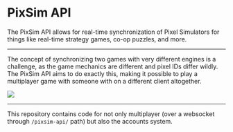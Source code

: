 # PixSim API

The PixSim API allows for real-time synchronization of Pixel Simulators for things like real-time strategy games, co-op puzzles, and more.

***

The concept of synchronizing two games with very different engines is a challenge, as the game mechanics are different and pixel IDs differ wildly. The PixSim API aims to do exactly this, making it possible to play a multiplayer game with someone with on a different client altogether.

<a href="https://docs.google.com/document/d/1bCtQJooFavRCoEMKr99G07hxxtC-0GmsWy5JiS1iLWg/edit?usp=sharing"><img src="https://img.shields.io/badge/-See%20Full%20Docs-%23000000?style=for-the-badge&logo=googledrive"></a>

***

This repository contains code for not only multiplayer (over a websocket through `/pixsim-api/` path) but also the accounts system.